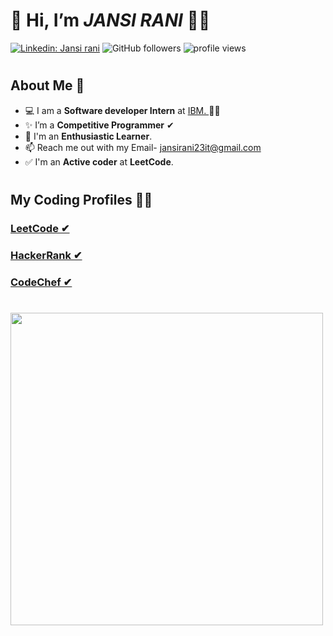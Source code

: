 #

# 👋 Hi, I’m *JANSI RANI* 👩‍💻
  
  [![Linkedin: Jansi rani](https://img.shields.io/badge/-Jansi-blue?style=flat-square&logo=Linkedin&logoColor=white&link=https://www.linkedin.com/in/jansi-rani-t-6432541a6/)](https://www.linkedin.com/in/jansi-rani-t-6432541a6/)
![GitHub followers](https://img.shields.io/github/followers/JANSIRANI-T?label=Follow&style=social)
<img alt = "profile views" src="https://komarev.com/ghpvc/?username=JANSIRANI-T&color=brightgreen">  

#

## About Me 🚀

- 💻 I am a **Software developer Intern** at <a href="https://www.ibm.com/in-en" target="_blank">IBM.
  </a> 👩‍💻
- ✨ I’m a **Competitive Programmer** ✔
- 🧠 I'm an **Enthusiastic Learner**.
- 📫 Reach me out with my Email- jansirani23it@gmail.com
- ✅ I'm an **Active coder** at **LeetCode**.

# 

## My Coding Profiles 👩‍💻

<h3>
  <a href="https://leetcode.com/Deligent_tiger/" target="_blank">LeetCode ✔ 
  </a>
</h3>
<h3>
  <a href="https://www.hackerrank.com/IT_1919106032?hr_r=1" target="_blank">HackerRank ✔ 
  </a>
</h3>
<h3>
  <a href="https://www.codechef.com/users/jansi_19" target="_blank">CodeChef ✔ 
  </a>
</h3>

#

#

 <img align="center" src="https://github-readme-stats.vercel.app/api/top-langs/?username=JANSIRANI-T&theme=whiteowl&layout=compact&langs_count=6&border_radius=20&count_private=true&include_all_commits=true&custom_title=%20Most%20Used%20Languages%20By%20Jansi" width="500" />
 
#

<!---
JANSIRANI-T/JANSIRANI-T is a ✨ special ✨ repository because its `README.md` (this file) appears on your GitHub profile.
You can click the Preview link to take a look at your changes.
--->
